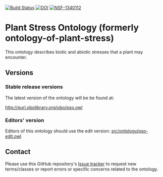 [![Build Status](https://travis-ci.org/austinmeier/ontology-of-plant-stress.svg?branch=master)](https://travis-ci.org/austinmeier/ontology-of-plant-stress)
[![DOI](https://zenodo.org/badge/13996/austinmeier/ontology-of-plant-stress.svg)](https://zenodo.org/badge/latestdoi/13996/austinmeier/ontology-of-plant-stress)
[![NSF-1340112](https://img.shields.io/badge/NSF-1340112-blue.svg)](https://www.nsf.gov/awardsearch/showAward?AWD_ID=1340112)

# Plant Stress Ontology (formerly ontology-of-plant-stress)

This ontology describes biotic and abiotic stresses that a plant may encounter.

## Versions

### Stable release versions

The latest version of the ontology will be be found at:

http://purl.obolibrary.org/obo/pso.owl


### Editors' version

Editors of this ontology should use the edit version: [src/ontology/pso-edit.owl](src/ontology/pso-edit.owl)

## Contact
Please use this GitHub repository's [Issue tracker](https://github.com/Planteome/plant-stress-ontology/issues) to request new terms/classes or report errors or specific concerns related to the ontology.


